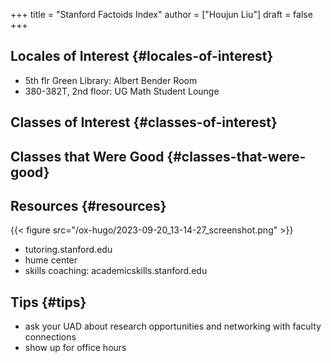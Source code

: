 +++
title = "Stanford Factoids Index"
author = ["Houjun Liu"]
draft = false
+++

## Locales of Interest {#locales-of-interest}

-   5th flr Green Library: Albert Bender Room
-   380-382T, 2nd floor: UG Math Student Lounge


## Classes of Interest {#classes-of-interest}


## Classes that Were Good {#classes-that-were-good}


## Resources {#resources}

{{< figure src="/ox-hugo/2023-09-20_13-14-27_screenshot.png" >}}

-   tutoring.stanford.edu
-   hume center
-   skills coaching: academicskills.stanford.edu


## Tips {#tips}

-   ask your UAD about research opportunities and networking with faculty connections
-   show up for office hours
